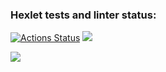 ### Hexlet tests and linter status:
[![Actions Status](https://github.com/JuliaGrishaeva87/frontend-project-44/actions/workflows/hexlet-check.yml/badge.svg)](https://github.com/JuliaGrishaeva87/frontend-project-44/actions)
<a href="https://codeclimate.com/github/JuliaGrishaeva87/frontend-project-44/maintainability"><img src="https://api.codeclimate.com/v1/badges/88dfd82598689bf888fe/maintainability" /></a>

<a href="https://asciinema.org/a/bJGA1zajVHlkVErzX5sLtFNtw" target="_blank"><img src="https://asciinema.org/a/bJGA1zajVHlkVErzX5sLtFNtw.svg" /></a>